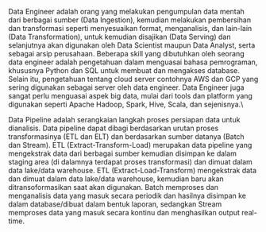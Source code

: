 Data Engineer adalah orang yang melakukan pengumpulan data mentah dari berbagai sumber (Data Ingestion), kemudian melakukan pembersihan dan transformasi seperti menyesuaikan format, menganalisis, dan lain-lain (Data Transformation), untuk kemudian disajikan (Data Serving) dan selanjutnya akan digunakan oleh Data Scientist maupun Data Analyst, serta sebagai arsip perusahaan. Beberapa skill yang dibutuhkan oleh seorang data engineer adalah pengetahuan dalam menguasai bahasa pemrograman, khususnya Python dan SQL untuk membuat dan mengakses database. Selain itu, pengetahuan tentang cloud server contohnya AWS dan GCP yang sering digunakan sebagai server oleh data engineer. Data Engineer juga sangat perlu menguasai aspek big data, mulai dari tools dan platform yang digunakan seperti Apache Hadoop, Spark, Hive, Scala, dan sejenisnya.\

Data Pipeline adalah serangkaian langkah proses persiapan data untuk dianalisis. Data pipeline dapat dibagi berdasarkan urutan proses transformasinya (ETL dan ELT) dan berdasarkan sumber datanya (Batch dan Stream). ETL (Extract-Transform-Load) merupakan data pipeline yang mengekstrak data dari berbagai sumber kemudian disimpan ke dalam staging area (di dalamnya terdapat proses transformasi) dan dimuat dalam data lake/data warehouse. ETL (Extract-Load-Transform) mengekstrak data dan dimuat dalam data lake/data warehouse, kemudian baru akan ditransoformasikan saat akan digunakan. Batch memproses dan menganalisis data yang masuk secara periodik dan hasilnya disimpan ke dalam database/dibuat dalam bentuk laporan, sedangkan Stream memproses data yang masuk secara kontinu dan menghasilkan output real-time.